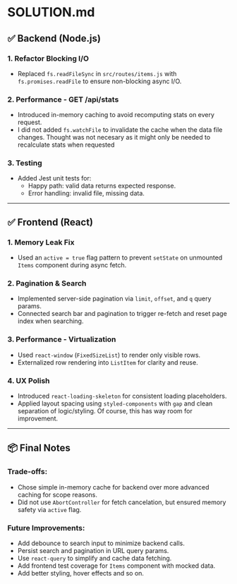 # SOLUTION.md

## ✅ Backend (Node.js)

### 1. Refactor Blocking I/O
- Replaced `fs.readFileSync` in `src/routes/items.js` with `fs.promises.readFile` to ensure non-blocking async I/O.

### 2. Performance - GET /api/stats
- Introduced in-memory caching to avoid recomputing stats on every request.
- I did not added `fs.watchFile` to invalidate the cache when the data file changes. Thought was not necesary as it might only be needed to recalculate stats when requested

### 3. Testing
- Added Jest unit tests for:
  - Happy path: valid data returns expected response.
  - Error handling: invalid file, missing data.

---

## ✅ Frontend (React)

### 1. Memory Leak Fix
- Used an `active = true` flag pattern to prevent `setState` on unmounted `Items` component during async fetch.

### 2. Pagination & Search
- Implemented server-side pagination via `limit`, `offset`, and `q` query params.
- Connected search bar and pagination to trigger re-fetch and reset page index when searching.

### 3. Performance - Virtualization
- Used `react-window` (`FixedSizeList`) to render only visible rows.
- Externalized row rendering into `ListItem` for clarity and reuse.

### 4. UX Polish
- Introduced `react-loading-skeleton` for consistent loading placeholders.
- Applied layout spacing using `styled-components` with `gap` and clean separation of logic/styling. Of course, this has way room for improvement.

---

## 📦 Final Notes

### Trade-offs:
- Chose simple in-memory cache for backend over more advanced caching for scope reasons.
- Did not use `AbortController` for fetch cancelation, but ensured memory safety via `active` flag.

### Future Improvements:
- Add debounce to search input to minimize backend calls.
- Persist search and pagination in URL query params.
- Use `react-query` to simplify and cache data fetching.
- Add frontend test coverage for `Items` component with mocked data.
- Add better styling, hover effects and so on.